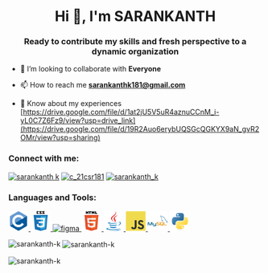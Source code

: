 <h1 align="center">Hi 👋, I'm SARANKANTH</h1>
<h3 align="center">Ready to contribute my skills and fresh perspective to a dynamic organization</h3>

- 👯 I’m looking to collaborate with **Everyone**

- 📫 How to reach me **sarankanthk181@gmail.com**

- 📄 Know about my experiences [https://drive.google.com/file/d/1at2jU5V5uR4aznuCCnM_i-yL0C7Z6Fz9/view?usp=drive_link](https://drive.google.com/file/d/19R2Auo6erybUQSGcQGKYX9aN_gvR2OMr/view?usp=sharing)

<h3 align="left">Connect with me:</h3>
<p align="left">
<a href="https://linkedin.com/in/sarankanth k" target="blank"><img align="center" src="https://raw.githubusercontent.com/rahuldkjain/github-profile-readme-generator/master/src/images/icons/Social/linked-in-alt.svg" alt="sarankanth k" height="30" width="40" /></a>
<a href="https://www.hackerrank.com/c_21csr181" target="blank"><img align="center" src="https://raw.githubusercontent.com/rahuldkjain/github-profile-readme-generator/master/src/images/icons/Social/hackerrank.svg" alt="c_21csr181" height="30" width="40" /></a>
<a href="https://www.leetcode.com/sarankanth_k" target="blank"><img align="center" src="https://raw.githubusercontent.com/rahuldkjain/github-profile-readme-generator/master/src/images/icons/Social/leet-code.svg" alt="sarankanth_k" height="30" width="40" /></a>
</p>

<h3 align="left">Languages and Tools:</h3>
<p align="left"> <a href="https://www.cprogramming.com/" target="_blank" rel="noreferrer"> <img src="https://raw.githubusercontent.com/devicons/devicon/master/icons/c/c-original.svg" alt="c" width="40" height="40"/> </a> <a href="https://www.w3schools.com/css/" target="_blank" rel="noreferrer"> <img src="https://raw.githubusercontent.com/devicons/devicon/master/icons/css3/css3-original-wordmark.svg" alt="css3" width="40" height="40"/> </a> <a href="https://www.figma.com/" target="_blank" rel="noreferrer"> <img src="https://www.vectorlogo.zone/logos/figma/figma-icon.svg" alt="figma" width="40" height="40"/> </a> <a href="https://www.w3.org/html/" target="_blank" rel="noreferrer"> <img src="https://raw.githubusercontent.com/devicons/devicon/master/icons/html5/html5-original-wordmark.svg" alt="html5" width="40" height="40"/> </a> <a href="https://www.java.com" target="_blank" rel="noreferrer"> <img src="https://raw.githubusercontent.com/devicons/devicon/master/icons/java/java-original.svg" alt="java" width="40" height="40"/> </a> <a href="https://developer.mozilla.org/en-US/docs/Web/JavaScript" target="_blank" rel="noreferrer"> <img src="https://raw.githubusercontent.com/devicons/devicon/master/icons/javascript/javascript-original.svg" alt="javascript" width="40" height="40"/> </a> <a href="https://www.mysql.com/" target="_blank" rel="noreferrer"> <img src="https://raw.githubusercontent.com/devicons/devicon/master/icons/mysql/mysql-original-wordmark.svg" alt="mysql" width="40" height="40"/> </a> <a href="https://www.python.org" target="_blank" rel="noreferrer"> <img src="https://raw.githubusercontent.com/devicons/devicon/master/icons/python/python-original.svg" alt="python" width="40" height="40"/> </a> </p>

<p><img align="left" src="https://github-readme-stats.vercel.app/api/top-langs?username=sarankanth-k&show_icons=true&locale=en&layout=compact" alt="sarankanth-k" /></p>

<p>&nbsp;<img align="center" src="https://github-readme-stats.vercel.app/api?username=sarankanth-k&show_icons=true&locale=en" alt="sarankanth-k" /></p>

<p><img align="center" src="https://github-readme-streak-stats.herokuapp.com/?user=sarankanth-k&" alt="sarankanth-k" /></p>
